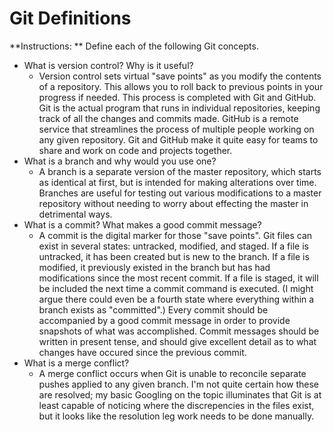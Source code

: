 # Git Definitions

**Instructions: ** Define each of the following Git concepts.

* What is version control?  Why is it useful?
    - Version control sets virtual "save points" as you modify the contents of a repository. This allows you to roll back to previous points in your progress if needed. This process is completed with Git and GitHub. Git is the actual program that runs in individual repositories, keeping track of all the changes and commits made. GitHub is a remote service that streamlines the process of multiple people working on any given repository. Git and GitHub make it quite easy for teams to share and work on code and projects together.
* What is a branch and why would you use one?
    - A branch is a separate version of the master repository, which starts as identical at first, but is intended for making alterations over time. Branches are useful for testing out various modifications to a master repository without needing to worry about effecting the master in detrimental ways.
* What is a commit? What makes a good commit message?
    - A commit is the digital marker for those "save points". Git files can exist in several states: untracked, modified, and staged. If a file is untracked, it has been created but is new to the branch. If a file is modified, it previously existed in the branch but has had modifications since the most recent commit. If a file is staged, it will be included the next time a commit command is executed. (I might argue there could even be a fourth state where everything within a branch exists as "committed".) Every commit should be accompanied by a good commit message in order to provide snapshots of what was accomplished. Commit messages should be written in present tense, and should give excellent detail as to what changes have occured since the previous commit.
* What is a merge conflict?
    - A merge conflict occurs when Git is unable to reconcile separate pushes applied to any given branch. I'm not quite certain how these are resolved; my basic Googling on the topic illuminates that Git is at least capable of noticing where the discrepencies in the files exist, but it looks like the resolution leg work needs to be done manually.